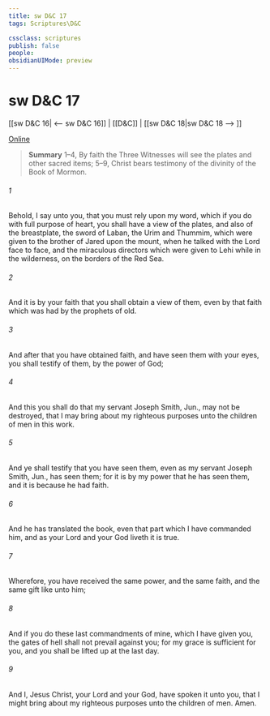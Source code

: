 ```yaml
---
title: sw D&C 17
tags: Scriptures\D&C

cssclass: scriptures
publish: false
people:
obsidianUIMode: preview
---
```


# sw D&C 17
[[sw D&C 16| <-- sw D&C 16]] | [[D&C]] | [[sw D&C 18|sw D&C 18 --> ]]

[Online](https://churchofjesuschrist.org/study/scriptures/dc-testament/dc/17?lang=eng)

> __Summary__
1–4, By faith the Three Witnesses will see the plates and other sacred items; 5–9, Christ bears testimony of the divinity of the Book of Mormon.

###### 1 
Behold, I say unto you, that you must rely upon my word, which if you do with full purpose of heart, you shall have a view of the plates, and also of the breastplate, the sword of Laban, the Urim and Thummim, which were given to the brother of Jared upon the mount, when he talked with the Lord face to face, and the miraculous directors which were given to Lehi while in the wilderness, on the borders of the Red Sea.

###### 2 
And it is by your faith that you shall obtain a view of them, even by that faith which was had by the prophets of old.

###### 3 
And after that you have obtained faith, and have seen them with your eyes, you shall testify of them, by the power of God;

###### 4 
And this you shall do that my servant Joseph Smith, Jun., may not be destroyed, that I may bring about my righteous purposes unto the children of men in this work.

###### 5 
And ye shall testify that you have seen them, even as my servant Joseph Smith, Jun., has seen them; for it is by my power that he has seen them, and it is because he had faith.

###### 6 
And he has translated the book, even that part which I have commanded him, and as your Lord and your God liveth it is true.

###### 7 
Wherefore, you have received the same power, and the same faith, and the same gift like unto him;

###### 8 
And if you do these last commandments of mine, which I have given you, the gates of hell shall not prevail against you; for my grace is sufficient for you, and you shall be lifted up at the last day.

###### 9 
And I, Jesus Christ, your Lord and your God, have spoken it unto you, that I might bring about my righteous purposes unto the children of men. Amen.

